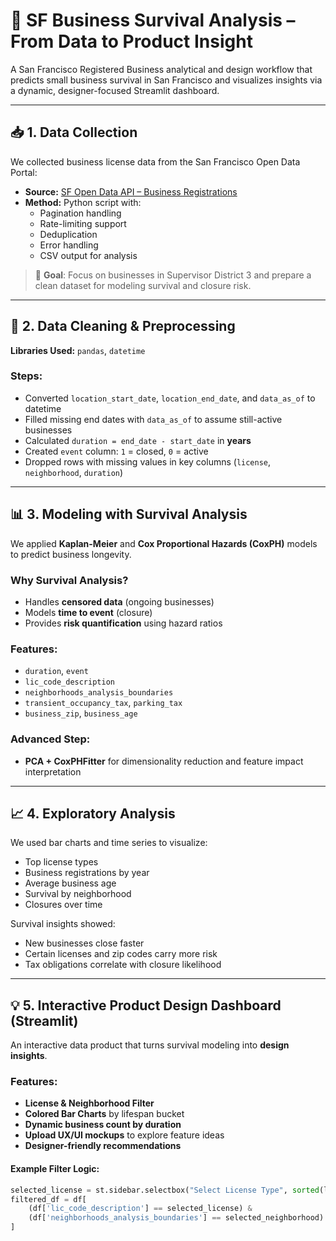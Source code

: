# 🧭 SF Business Survival Analysis – From Data to Product Insight

A San Francisco Registered Business analytical and design workflow that predicts small business survival in San Francisco and visualizes insights via a dynamic, designer-focused Streamlit dashboard.

---

## 📥 1. Data Collection

We collected business license data from the San Francisco Open Data Portal:

- **Source:** [SF Open Data API – Business Registrations](https://data.sfgov.org/resource/g8m3-pdis.json)
- **Method:** Python script with:
  - Pagination handling  
  - Rate-limiting support  
  - Deduplication  
  - Error handling  
  - CSV output for analysis  

> 🎯 **Goal**: Focus on businesses in Supervisor District 3 and prepare a clean dataset for modeling survival and closure risk.

---

## 🧹 2. Data Cleaning & Preprocessing

**Libraries Used:** `pandas`, `datetime`

### Steps:
- Converted `location_start_date`, `location_end_date`, and `data_as_of` to datetime
- Filled missing end dates with `data_as_of` to assume still-active businesses
- Calculated `duration = end_date - start_date` in **years**
- Created `event` column: `1` = closed, `0` = active
- Dropped rows with missing values in key columns (`license`, `neighborhood`, `duration`)

---

## 📊 3. Modeling with Survival Analysis

We applied **Kaplan-Meier** and **Cox Proportional Hazards (CoxPH)** models to predict business longevity.

### Why Survival Analysis?

- Handles **censored data** (ongoing businesses)
- Models **time to event** (closure)
- Provides **risk quantification** using hazard ratios

### Features:
- `duration`, `event`
- `lic_code_description`
- `neighborhoods_analysis_boundaries`
- `transient_occupancy_tax`, `parking_tax`
- `business_zip`, `business_age`

### Advanced Step:
- **PCA + CoxPHFitter** for dimensionality reduction and feature impact interpretation

---

## 📈 4. Exploratory Analysis

We used bar charts and time series to visualize:

- Top license types  
- Business registrations by year  
- Average business age  
- Survival by neighborhood  
- Closures over time

Survival insights showed:
- New businesses close faster  
- Certain licenses and zip codes carry more risk  
- Tax obligations correlate with closure likelihood

---

## 💡 5. Interactive Product Design Dashboard (Streamlit)

An interactive data product that turns survival modeling into **design insights**.

### Features:
- **License & Neighborhood Filter**
- **Colored Bar Charts** by lifespan bucket
- **Dynamic business count by duration**
- **Upload UX/UI mockups** to explore feature ideas
- **Designer-friendly recommendations**

#### Example Filter Logic:
```python
selected_license = st.sidebar.selectbox("Select License Type", sorted(license_list))
filtered_df = df[
    (df['lic_code_description'] == selected_license) &
    (df['neighborhoods_analysis_boundaries'] == selected_neighborhood)
]
